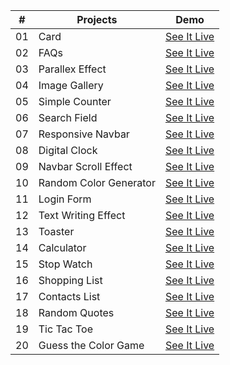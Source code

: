 |  #  | Projects            | Demo |
|----|---------------------|-----------|
| 01 | Card                | [See It Live](https://thejawadali.github.io/vanilla-js-projects/01-card/)
| 02 | FAQs                | [See It Live](https://thejawadali.github.io/vanilla-js-projects/02-faq/)
| 03 | Parallex Effect     | [See It Live](https://thejawadali.github.io/vanilla-js-projects/03-parallex/)
| 04 | Image Gallery       | [See It Live](https://thejawadali.github.io/vanilla-js-projects/04-image-gallery/)
| 05 | Simple Counter       | [See It Live](https://thejawadali.github.io/vanilla-js-projects/05-counter/)
| 06 | Search Field       | [See It Live](https://thejawadali.github.io/vanilla-js-projects/06-search-field/)
| 07 | Responsive Navbar       | [See It Live](https://thejawadali.github.io/vanilla-js-projects/07-responsive-navbar/)
| 08 | Digital Clock       | [See It Live](https://thejawadali.github.io/vanilla-js-projects/08-digital-clock/)
| 09 | Navbar Scroll Effect       | [See It Live](https://thejawadali.github.io/vanilla-js-projects/09-navbar-scroll-effect/)
| 10 | Random Color Generator       | [See It Live](https://thejawadali.github.io/vanilla-js-projects/10-random-color/)
| 11 | Login Form       | [See It Live](https://thejawadali.github.io/vanilla-js-projects/11-login-form/)
| 12 | Text Writing Effect       | [See It Live](https://thejawadali.github.io/vanilla-js-projects/12-text-writing-effect/)
| 13 | Toaster       | [See It Live](https://thejawadali.github.io/vanilla-js-projects/13-toaster/)
| 14 | Calculator       | [See It Live](https://thejawadali.github.io/vanilla-js-projects/14-calculator/)
| 15 | Stop Watch       | [See It Live](https://thejawadali.github.io/vanilla-js-projects/15-stop-watch/)
| 16 | Shopping List       | [See It Live](https://thejawadali.github.io/vanilla-js-projects/16-shopping-list/)
| 17 | Contacts List       | [See It Live](https://thejawadali.github.io/vanilla-js-projects/17-contact-list/)
| 18 | Random Quotes       | [See It Live](https://thejawadali.github.io/vanilla-js-projects/18-quotes/)
| 19 | Tic Tac Toe       | [See It Live](https://thejawadali.github.io/vanilla-js-projects/19-tictactoe/)
| 20 | Guess the Color Game       | [See It Live](https://thejawadali.github.io/vanilla-js-projects/20-guess-the-color/)